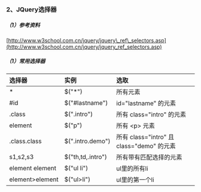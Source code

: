 ### 2、JQuery选择器

##### （1）参考资料

[http://www.w3school.com.cn/jquery/jquery\_ref\_selectors.asp](http://www.w3school.com.cn/jquery/jquery_ref_selectors.asp)

##### （1）常用选择器

| 选择器 | 实例 | 选取 |
| :--- | :--- | :--- |
| \* | $\("\*"\) | 所有元素 |
| \#id | $\("\#lastname"\) | id="lastname" 的元素 |
| .class | $\(".intro"\) | 所有 class="intro" 的元素 |
| element | $\("p"\) | 所有 &lt;p&gt; 元素 |
| .class.class | $\(".intro.demo"\) | 所有 class="intro" 且 class="demo" 的元素 |
| s1,s2,s3 | $\("th,td,.intro"\) | 所有带有匹配选择的元素 |
| element element | $\("ul li"\) | ul里的所有li |
| element&gt;element | $\("ul&gt;li"\) | ul里的第一个li |



